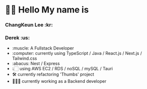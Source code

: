 <h1>🤚🏻 Hello My name is </h1>
<h3>ChangKeun Lee :kr: </h3>
<h3>Derek :us: </h3> 

<table>
<ul>
  <li>:muscle: A Fullstack Developer</li>
  <li>:computer: currently using TypeScript / Java / React.js / Next.js / Tailwind.css</li>
  <li>:abacus: Nest / Express
  <li>👆🏻 using AWS EC2 / RDS / noSQL / mySQL / Tauri
  <li>🛠 currently refactoring 'Thumbs' project</li>
  <li>🧑🏽‍💻 currently working as a Backend developer</li>
</ul>
</table>
